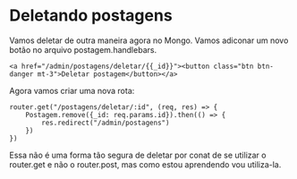 # Deletando postagens

Vamos deletar de outra maneira agora no Mongo. Vamos adiconar um novo botão no arquivo postagem.handlebars.

    <a href="/admin/postagens/deletar/{{_id}}"><button class="btn btn-danger mt-3">Deletar postagem</button></a>

Agora vamos criar uma nova rota:

    router.get("/postagens/deletar/:id", (req, res) => {
        Postagem.remove({_id: req.params.id}).then(() => {
            res.redirect("/admin/postagens")
        })
    })

Essa não é uma forma tão segura de deletar por conat de se utilizar o router.get e não o router.post, mas como estou aprendendo vou utiliza-la.